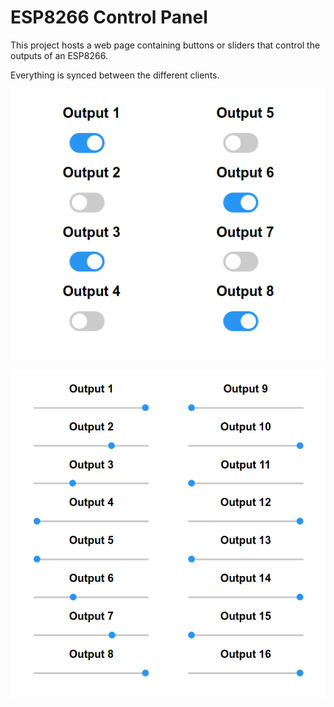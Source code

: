 # ESP8266 Control Panel
This project hosts a web page containing buttons or sliders that control the outputs of an ESP8266.

Everything is synced between the different clients.

![Image](Control-Panel-Switches.png)

![Image](Control-Panel-Sliders.png)